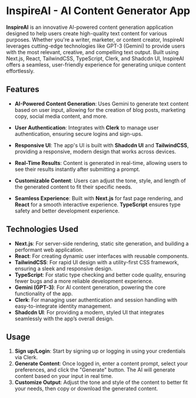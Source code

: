 # InspireAI - AI Content Generator App

**InspireAI** is an innovative AI-powered content generation application designed to help users create high-quality text content for various purposes. Whether you're a writer, marketer, or content creator, InspireAI leverages cutting-edge technologies like GPT-3 (Gemini) to provide users with the most relevant, creative, and compelling text output. Built using Next.js, React, TailwindCSS, TypeScript, Clerk, and Shadcdn UI, InspireAI offers a seamless, user-friendly experience for generating unique content effortlessly.

## Features

- **AI-Powered Content Generation**: Uses Gemini to generate text content based on user input, allowing for the creation of blog posts, marketing copy, social media content, and more.
  
- **User Authentication**: Integrates with **Clerk** to manage user authentication, ensuring secure logins and sign-ups.

- **Responsive UI**: The app's UI is built with **Shadcdn UI** and **TailwindCSS**, providing a responsive, modern design that works across devices.

- **Real-Time Results**: Content is generated in real-time, allowing users to see their results instantly after submitting a prompt.

- **Customizable Content**: Users can adjust the tone, style, and length of the generated content to fit their specific needs.

- **Seamless Experience**: Built with **Next.js** for fast page rendering, and **React** for a smooth interactive experience. **TypeScript** ensures type safety and better development experience.

## Technologies Used

- **Next.js**: For server-side rendering, static site generation, and building a performant web application.
- **React**: For creating dynamic user interfaces with reusable components.
- **TailwindCSS**: For rapid UI design with a utility-first CSS framework, ensuring a sleek and responsive design.
- **TypeScript**: For static type checking and better code quality, ensuring fewer bugs and a more reliable development experience.
- **Gemini (GPT-3)**: For AI content generation, powering the core functionality of the app.
- **Clerk**: For managing user authentication and session handling with easy-to-integrate identity management.
- **Shadcdn UI**: For providing a modern, styled UI that integrates seamlessly with the app’s overall design.


## Usage

1. **Sign up/Login**: Start by signing up or logging in using your credentials via Clerk.
2. **Generate Content**: Once logged in, enter a content prompt, select your preferences, and click the "Generate" button. The AI will generate content based on your input in real time.
3. **Customize Output**: Adjust the tone and style of the content to better fit your needs, then copy or download the generated content.


